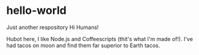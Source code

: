 # hello-world
Just another respository
Hi Humans!

Hubot here, I like Node.js and Coffeescripts (thit's what I'm made of!).
I've had tacos on moon and find them  far superior to Earth tacos.
